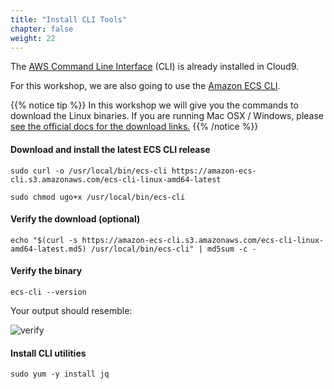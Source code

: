 ```yaml
---
title: "Install CLI Tools"
chapter: false
weight: 22
---
```


The [AWS Command Line Interface](https://aws.amazon.com/cli/) (CLI) is already installed in Cloud9.

For this workshop, we are also going to use the [Amazon ECS CLI](https://docs.aws.amazon.com/AmazonECS/latest/developerguide/ECS_CLI_installation.html).

{{% notice tip %}}
In this workshop we will give you the commands to download the Linux
binaries. If you are running Mac OSX / Windows, please [see the official docs
for the download links.](https://docs.aws.amazon.com/AmazonECS/latest/developerguide/ECS_CLI_installation.html)
{{% /notice %}}

#### Download and install the latest ECS CLI release
```
sudo curl -o /usr/local/bin/ecs-cli https://amazon-ecs-cli.s3.amazonaws.com/ecs-cli-linux-amd64-latest

sudo chmod ugo+x /usr/local/bin/ecs-cli
```

#### Verify the download (optional)
```
echo "$(curl -s https://amazon-ecs-cli.s3.amazonaws.com/ecs-cli-linux-amd64-latest.md5) /usr/local/bin/ecs-cli" | md5sum -c -
```

#### Verify the binary
```
ecs-cli --version
```

Your output should resemble:

![verify](/images/prerequisites/ecs_cli_verify.png)

#### Install CLI utilities
```
sudo yum -y install jq
```

